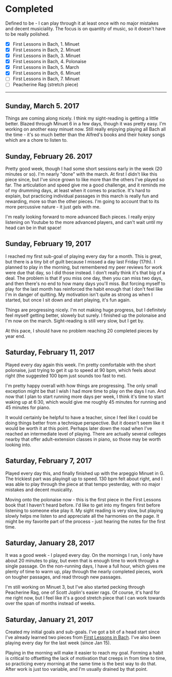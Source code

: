 # Completed

Defined to be - I can play through it at least once with no major mistakes and
decent musiciality. The focus is on quantity of music, so it doesn't have to
be really polished.

- [x] First Lessons in Bach, 1. Minuet
- [x] First Lessons in Bach, 2. Minuet
- [x] First Lessons in Bach, 3. Minuet
- [x] First Lessons in Bach, 4. Polonaise
- [x] First Lessons in Bach, 5. March
- [x] First Lessons in Bach, 6. Minuet
- [ ] First Lessons in Bach, 7. Minuet
- [ ] Peacherine Rag (stretch piece)

-----------------------

## Sunday, March 5. 2017

Things are coming along nicely. I think my sight-reading is getting a little
better. Blazed through Minuet 6 in a few days, though it was pretty easy.
I'm working on another easy minuet now. Still really enjoying playing all Bach
all the time - it's so much better than the Alfred's books and their hokey
songs which are a chore to listen to.

## Sunday, February 26. 2017

Pretty good week, though I had some short sessions early in the week (20
minutes or so). I'm nearly "done" with the march. At first I didn't like this
piece since, but I've since grown to like more than the others I've played so
far. The articulation and speed give me a good challenge, and it reminds me of
my drumming days, at least when it comes to practice. It's hard to explain,
but practicing individual passages in this march is really fun and rewarding,
more so than the other pieces. I'm going to account that to its more
percussive nature - it just gels with me.

I'm really looking forward to more advanced Bach pieces. I really enjoy
listening on Youtube to the more advanced players, and can't wait until my
head can be in that space!

## Sunday, February 19, 2017

I reached my first sub-goal of playing every day for a month. This is great,
but there is a tiny bit of guilt because I missed a day last Friday
(17th). I planned to play in the morning, but remembered my peer reviews for
work were due that day, so I did those instead. I don't really think it's that
big of a deal. The problem is that if you miss one day, then you can miss two
days, and then there's no end to how many days you'll miss. But forcing myself
to play for the last month has reinforced the habit enough that I don't feel
like I'm in danger of quitting. My motivation isn't quite as strong as when
I started, but once I sit down and start playing, it's fun again.

Things are progressing nicely. I'm not making huge progress, but I definitely
feel myself getting better, slowely but surely. I finished up the polonaise
and I'm now on the march. Sight-reading is still very slow, but I get by.

At this pace, I should have no problem reaching 20 completed pieces by year
end.

## Saturday, February 11, 2017

Played every day again this week. I'm pretty comfortable with the short
polonaise, just trying to get it up to speed at 90 bpm, which feels about
right (the suggested 100 bpm just sounds too fast to me).

I'm pretty happy overall with how things are progressing. The only small
exception might be that I wish I had more time to play on the days I run. And
now that I plan to start running more days per week, I think it's time to
start waking up at 6:30, which would give me roughly 45 minutes for running
and 45 minutes for piano.

It would certainly be helpful to have a teacher, since I feel like I could be
doing things better from a technique perspective. But it doesn't seem like it
would be worth it at this point. Perhaps later down the road when I've reached
an intermediate level of playing. There are actually several colleges nearby
that offer adult-extension classes in piano, so those may be worth looking
into.

## Saturday, February 7, 2017

Played every day this, and finally finished up with the arpeggio Minuet in G.
The trickiest part was playingit up to speed. 130 bpm felt about right, and
I was able to play through the piece at that tempo yesterday, with no major
mistakes and decent musicality.

Moving onto the polonaise now - this is the first piece in the First Lessons
book that I haven't heard before. I'd like to get into my fingers first before
listening to someone else play it. My sight
reading is very slow, but playing slowly helps me listen to and appreciate all
the harmonies on the page. It might be my favorite part of the process - just
hearing the notes for the first time.

## Saturday, January 28, 2017

It was a good week - I played every day. On the mornings I run, I only have
about 20 minutes to play, but even that is enough time to work through
a single passage. On the non-running days, I have a full hour, which gives me
plenty of time to warm up, play through the nearly completed pieces, work on
tougher passages, and read through new passages.

I'm still working on Minuet 3, but I've also started pecking
through Peacherine Rag, one of Scott Joplin's easier rags. Of course, it's
hard for me right now, but I feel like it's a good stretch piece that I can
work towards over the span of months instead of weeks.

## Saturday, January 21, 2017

Created my initial goals and sub-goals. I've got a bit of a head start
since I've already learned two pieces from [First Lessons in
Bach](https://www.amazon.com/First-Lessons-Bach-Complete-Schirmers/dp/1423421922).
I've also been playing every day for the last week (since Jan 15).

Playing in the morning will make it easier to reach my goal.
Forming a habit is critical to offsetting the lack of
motivation that creeps in from time to time, so practicing every morning at
the same time is the best way to do that. After work is just too variable, and
I'm usually drained by that point.

